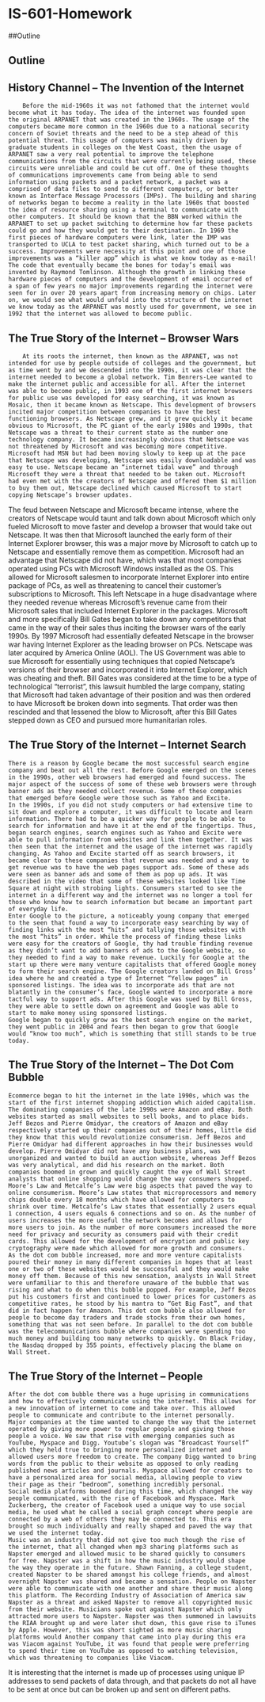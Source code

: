 # IS-601-Homework

##Outline

## Outline
## History Channel – The Invention of the Internet
	    Before the mid-1960s it was not fathomed that the internet would become what it has today. The idea of the internet was founded upon the original ARPANET that was created in the 1960s. The usage of the computers became more common in the 1960s due to a national security concern of Soviet threats and the need to be a step ahead of this potential threat. This usage of computers was mainly driven by graduate students in colleges on the West Coast, then the usage of ARPANET saw a very real potential to improve the telephone communications from the circuits that were currently being used, these circuits were unreliable and could be cut off. One of these thoughts of communications improvements came from being able to send information using packets and a packet network, a packet was a comprised of data files to send to different computers, or better known as Interface Message Processors (IMPs). The building and sharing of networks began to become a reality in the late 1960s that boosted the idea of resource sharing using a terminal to communicate with other computers. It should be known that the BBN worked within the ARPANET to set up packet switching to determine how far these packets could go and how they would get to their destination. In 1969 the first pieces of hardware computers were link, later the IMP was transported to UCLA to test packet sharing, which turned out to be a success. Improvements were necessity at this point and one of those improvements was a “killer app” which is what we know today as e-mail! The code that eventually became the bones for today’s email was invented by Raymond Tomlinson. Although the growth in linking these hardware pieces of computers and the development of email occurred of a span of few years no major improvements regarding the internet were seen for in over 20 years apart from increasing memory on chips. Later on, we would see what would unfold into the structure of the internet we know today as the ARPANET was mostly used for government, we see in 1992 that the internet was allowed to become public. 
## The True Story of the Internet – Browser Wars
	    At its roots the internet, then known as the ARPANET, was not intended for use by people outside of colleges and the government, but as time went by and we descended into the 1990s, it was clear that the internet needed to become a global network. Tim Benrers-Lee wanted to make the internet public and accessible for all. After the internet was able to become public, in 1993 one of the first internet browsers for public use was developed for easy searching, it was known as Mosaic, then it became known as Netscape. This development of browsers incited major competition between companies to have the best functioning browsers. As Netscape grew, and it grew quickly it became obvious to Microsoft, the PC giant of the early 1980s and 1990s, that Netscape was a threat to their current state as the number one technology company. It became increasingly obvious that Netscape was not threatened by Microsoft and was becoming more competitive. Microsoft had MSN but had been moving slowly to keep up at the pace that Netscape was developing, Netscape was easily downloadable and was easy to use. Netscape became an “internet tidal wave” and through Microsoft they were a threat that needed to be taken out. Microsoft had even met with the creators of Netscape and offered them $1 million to buy them out, Netscape declined which caused Microsoft to start copying Netscape’s browser updates. 
The feud between Netscape and Microsoft became intense, where the creators of Netscape would taunt and talk down about Microsoft which only fueled Microsoft to move faster and develop a browser that would take out Netscape.  It was then that Microsoft launched the early form of their Internet Explorer browser, this was a major move by Microsoft to catch up to Netscape and essentially remove them as competition. Microsoft had an advantage that Netscape did not have, which was that most companies operated using PCs with Microsoft Windows installed as the OS. This allowed for Microsoft salesmen to incorporate Internet Explorer into entire package of PCs, as well as threatening to cancel their customer’s subscriptions to Microsoft. This left Netscape in a huge disadvantage where they needed revenue whereas Microsoft’s revenue came from their Microsoft sales that included Internet Explorer in the packages. Microsoft and more specifically Bill Gates began to take down any competitors that came in the way of their sales thus inciting the browser wars of the early 1990s. By 1997 Microsoft had essentially defeated Netscape in the browser war having Internet Explorer as the leading browser on PCs. Netscape was later acquired by America Online (AOL). 
The US Government was able to sue Microsoft for essentially using techniques that copied Netscape’s versions of their browser and incorporated it into Internet Explorer, which was cheating and theft. Bill Gates was considered at the time to be a type of technological “terrorist”, this lawsuit humbled the large company, stating that Microsoft had taken advantage of their position and was then ordered to have Microsoft be broken down into segments. That order was then rescinded and that lessened the blow to Microsoft, after this Bill Gates stepped down as CEO and pursued more humanitarian roles. 
## The True Story of the Internet – Internet Search 
	There is a reason by Google became the most successful search engine company and beat out all the rest. Before Google emerged on the scenes in the 1990s, other web browsers had emerged and found success. The major aspect of the success of some of these web browsers were through banner ads as they needed collect revenue. Some of these companies that emerged before Google were those such as Yahoo and Excite. 
	In the 1990s, if you did not study computers or had extensive time to sit down and explore a computer, it was difficult to locate and learn information. There had to be a quicker way for people to be able to search for information and have it at the end of the fingertips. Thus, began search engines, search engines such as Yahoo and Excite were able to pull information from websites and link them together. It was then seen that the internet and the usage of the internet was rapidly changing. As Yahoo and Excite started off as search browsers, it became clear to these companies that revenue was needed and a way to get revenue was to have the web pages support ads. Some of these ads were seen as banner ads and some of them as pop up ads. It was described in the video that some of these websites looked like Time Square at night with strobing lights. Consumers started to see the internet in a different way and the internet was no longer a tool for those who know how to search information but became an important part of everyday life. 
	Enter Google to the picture, a noticeably young company that emerged to the seen that found a way to incorporate easy searching by way of finding links with the most “hits” and tallying those websites with the most “hits” in order. While the process of finding these links were easy for the creators of Google, thy had trouble finding revenue as they didn’t want to add banners of ads to the Google website, so they needed to find a way to make revenue. Luckily for Google at the start up there were many venture capitalists that offered Google money to form their search engine. The Google creators landed on Bill Gross’ idea where he and created a type of Internet “Yellow pages” in sponsored listings. The idea was to incorporate ads that are not blatantly in the consumer’s face, Google wanted to incorporate a more tactful way to support ads. After this Google was sued by Bill Gross, they were able to settle down on agreement and Google was able to start to make money using sponsored listings. 
	Google began to quickly grow as the best search engine on the market, they went public in 2004 and fears then began to grow that Google would “know too much”, which is something that still stands to be true today. 
## The True Story of the Internet – The Dot Com Bubble
	Ecommerce began to hit the internet in the late 1990s, which was the start of the first internet shopping addiction which aided capitalism. The dominating companies of the late 1990s were Amazon and eBay. Both websites started as small websites to sell books, and to place bids. Jeff Bezos and Pierre Omidyar, the creators of Amazon and eBay respectively started up their companies out of their homes, little did they know that this would revolutionize consumerism. Jeff Bezos and Pierre Omidyar had different approaches in how their businesses would develop. Pierre Omidyar did not have any business plans, was unorganized and wanted to build an auction website, whereas Jeff Bezos was very analytical, and did his research on the market. Both companies boomed in grown and quickly caught the eye of Wall Street analysts that online shopping would change the way consumers shopped. 
	Moore’s Law and Metcalfe’s Law were big aspects that paved the way to online consumerism. Moore’s Law states that microprocessors and memory chips double every 18 months which have allowed for computers to shrink over time. Metcalfe’s Law states that essentially 2 users equal 1 connection, 4 users equals 6 connections and so on. As the number of users increases the more useful the network becomes and allows for more users to join. As the number of more consumers increased the more need for privacy and security as consumers paid with their credit cards. This allowed for the development of encryption and public key cryptography were made which allowed for more growth and consumers.
	As the dot com bubble increased, more and more venture capitalists poured their money in many different companies in hopes that at least one or two of these websites would be successful and they would make money off them. Because of this new sensation, analysts in Wall Street were unfamiliar to this and therefore unaware of the bubble that was rising and what to do when this bubble popped. For example, Jeff Bezos put his customers first and continued to lower prices for customers as competitive rates, he stood by his mantra to “Get Big Fast”, and that did in fact happen for Amazon. This dot com bubble also allowed for people to become day traders and trade stocks from their own homes, something that was not seen before. In parallel to the dot com bubble was the telecommunications bubble where companies were spending too much money and building too many networks to quickly. On Black Friday, the Nasdaq dropped by 355 points, effectively placing the blame on Wall Street. 
## The True Story of the Internet – People	
	After the dot com bubble there was a huge uprising in communications and how to effectively communicate using the internet. This allows for a new innovation of internet to come and take over. This allowed people to communicate and contribute to the internet personally. 
	Major companies at the time wanted to change the way that the internet operated by giving more power to regular people and giving those people a voice. We saw that rise with emerging companies such as YouTube, Myspace and Digg. Youtube’s slogan was “Broadcast Yourself” which they held true to bringing more personalized internet and allowed users more freedom to create. The company Digg wanted to bring words from the public to their website as opposed to only reading published news articles and journals. Myspace allowed for creators to have a personalized area for social media, allowing people to view their page as their “bedroom”, something incredibly personal. 
	Social media platforms boomed during this time, which changed the way people communicated, with the rise of Facebook and Myspace. Mark Zuckerberg, the creator of Facebook used a unique way to use social media, he used what he called a social graph concept where people are connected by a web of others they may be connected to. This era brought so much individually and really shaped and paved the way that we used the internet today. 
	Music was an industry that did not give too much though the rise of the internet, that all changed when mp3 sharing platforms such as Napster emerged and allowed music to be shared quickly to consumers for free. Napster was a shift in how the music industry would shape the way they operate in the future. Shawn Fanning, a college student, created Napster to be shared amongst his college friends, and almost overnight Napster was shared and became a sensation. People on Napster were able to communicate with one another and share their music along this platform. The Recording Industry of Association of America saw Napster as a threat and asked Napster to remove all copyrighted music from their website. Musicians spoke out against Napster which only attracted more users to Napster. Napster was then summoned in lawsuits the RIAA brought up and were later shut down, this gave rise to iTunes by Apple. However, this was short sighted as more music sharing platforms would Another company that came into play during this era was Viacom against YouTube, it was found that people were preferring to spend their time on YouTube as opposed to watching television, which was threatening to companies like Viacom. 

It is interesting that the internet is made up of processes using unique IP addresses to send packets of data through, and that packets do not all have to be sent at once but can be broken up and sent on different paths. 

